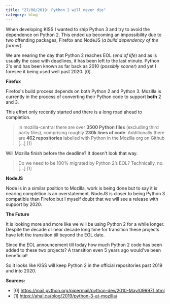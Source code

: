 ```yaml
---
title: "27/08/2019: Python 2 will never die"
category: blog
---
```


When developing KISS I wanted to ship Python 3 and try to avoid the dependence on Python 2. This ended up becoming an impossibility due to two offending packages, Firefox and NodeJS (*a build dependency of the former*).

We are nearing the day that Python 2 reaches EOL (*end of life*) and as is usually the case with deadlines, it has been left to the last minute. Python 2's end has been known as far back as 2010 (*possibly sooner*) and yet I foresee it being used well past 2020. \[0\]

**Firefox**

Firefox's build process depends on both Python 2 and Python 3. Mozilla is currently in the process of converting their Python code to support **both** 2 and 3.

This effort only recently started and there is a long road ahead to completion.

> In mozilla-central there are over **3500 Python files** (excluding third party files), comprising roughly **230k lines of code**. Additionally there are **462 repositories** labelled with Python in the Mozilla org on Github \[...\] \[1\]

Will Mozilla finish before the deadline? It doesn't look that way.

> Do we need to be 100% migrated by Python 2’s EOL?
> Technically, no. \[...\] \[1\]


**NodeJS**

Node is in a similar position to Mozilla, work is being done but to say it is nearing completion is an overstatement. NodeJS is closer to being Python 3 compatible than Firefox but I myself doubt that we will see a release with support by 2020.


**The Future**

It is looking more and more like we will be using Python 2 for a while longer. Despite the decade or near decade long time for transition these projects have left the transition till beyond the EOL date.

Since the EOL announcement till today how much Python 2 code has been added to these two projects? A transition even 5 years ago would've been beneficial!

So it looks like KISS will keep Python 2 in the official repositories past 2019 and into 2020.

**Sources:**

- \[0\] https://mail.python.org/pipermail/python-dev/2010-May/099971.html
- \[1\] https://ahal.ca/blog/2019/python-3-at-mozilla/

